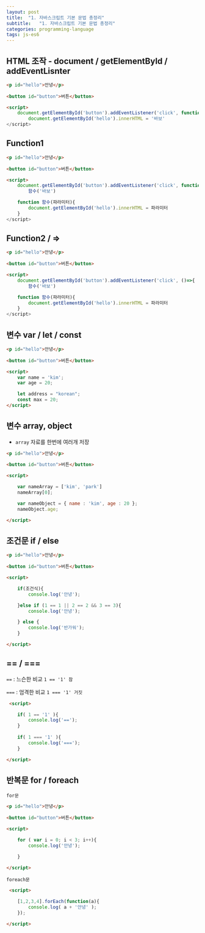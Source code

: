 ```yaml
---
layout: post
title:  "1. 자바스크립트 기본 문법 총정리"
subtitle:   "1. 자바스크립트 기본 문법 총정리"
categories: programming-language
tags: js-es6
---
```



## HTML 조작 - document / getElementById / addEventLisnter
 
```html
<p id="hello">안녕</p>
	
<button id="button">버튼</button>

<script>
	document.getElementById('button').addEventListener('click', function(){
		document.getElementById('hello').innerHTML = '바보'
</script>
```


## Function1

```html
<p id="hello">안녕</p>
	
<button id="button">버튼</button>

<script>
	document.getElementById('button').addEventListener('click', function(){
		함수('바보')

	function 함수(파라미터){
		document.getElementById('hello').innerHTML = 파라미터
	}
</script>
```


## Function2 / =>

```html
<p id="hello">안녕</p>
	
<button id="button">버튼</button>

<script>
	document.getElementById('button').addEventListener('click', ()=>{
		함수('바보')

	function 함수(파라미터){
		document.getElementById('hello').innerHTML = 파라미터
	}
</script>
```


## 변수 var / let / const

```html
<p id="hello">안녕</p>
	
<button id="button">버튼</button>

<script>
	var name = 'kim';
	var age = 20;

	let address = "korean";
	const max = 20;
</script>
```


## 변수 array, object 
- `array` 자료를 한번에 여러개 저장

```html
<p id="hello">안녕</p>
	
<button id="button">버튼</button>

<script>

	var nameArray = ['kim', 'park']  
	nameArray[0];  

	var nameObject = { name : 'kim', age : 20 };
	nameObject.age;

</script>
```

## 조건문 if / else

```html
<p id="hello">안녕</p>
	
<button id="button">버튼</button>

<script>

	if(조건식){
		console.log('안녕');

	}else if (1 == 1 || 2 == 2 && 3 == 3){
		console.log('안녕');

	} else {
		console.log('반가워');
	}

</script>
```

## == / === 

`==` : 느슨한 비교 `1 == '1' 참`

`===` : 엄격한 비교 `1 === '1' 거짓`

```html
 <script>

	if( 1 == '1' ){
		console.log('==');
	}
	
	if( 1 === '1' ){
		console.log('===');
	}

</script>
```


## 반복문 for / foreach

`for문`

```html
<p id="hello">안녕</p>
	
<button id="button">버튼</button>

<script>

	for ( var i = 0; i < 3; i++){
		console.log('안녕');

	}

</script>
```

`foreach문`

```html
 <script>

	[1,2,3,4].forEach(function(a){
		console.log( a + '안녕' );
	});

</script>
```






